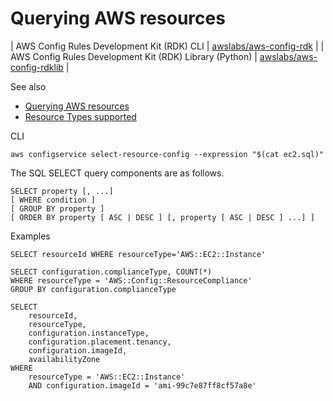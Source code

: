 # Querying AWS resources


| AWS Config Rules Development Kit (RDK) CLI | [awslabs/aws-config-rdk](https://github.com/awslabs/aws-config-rdk) |
| AWS Config Rules Development Kit (RDK) Library (Python) | [awslabs/aws-config-rdklib](https://github.com/awslabs/aws-config-rdklib) |


See also
- [Querying AWS resources](
  https://docs.aws.amazon.com/config/latest/developerguide/querying-AWS-resources.html)
- [Resource Types supported](
  https://docs.aws.amazon.com/en_pv/config/latest/developerguide/resource-config-reference.html)

CLI
```
aws configservice select-resource-config --expression "$(cat ec2.sql)"
```

The SQL SELECT query components are as follows.
```
SELECT property [, ...]
[ WHERE condition ]
[ GROUP BY property ]
[ ORDER BY property [ ASC | DESC ] [, property [ ASC | DESC ] ...] ]
```

Examples
```
SELECT resourceId WHERE resourceType='AWS::EC2::Instance'
```

```
SELECT configuration.complianceType, COUNT(*)
WHERE resourceType = 'AWS::Config::ResourceCompliance'
GROUP BY configuration.complianceType
```

```
SELECT
    resourceId,
    resourceType,
    configuration.instanceType,
    configuration.placement.tenancy,
    configuration.imageId,
    availabilityZone
WHERE
    resourceType = 'AWS::EC2::Instance'
    AND configuration.imageId = 'ami-99c7e87ff8cf57a8e'
```